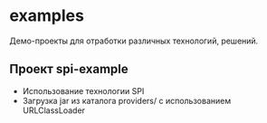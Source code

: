 # examples
Демо-проекты для отработки различных технологий, решений.

Проект spi-example
------------------
* Использование технологии SPI  
* Загрузка jar из каталога providers/ с использованием URLClassLoader  
